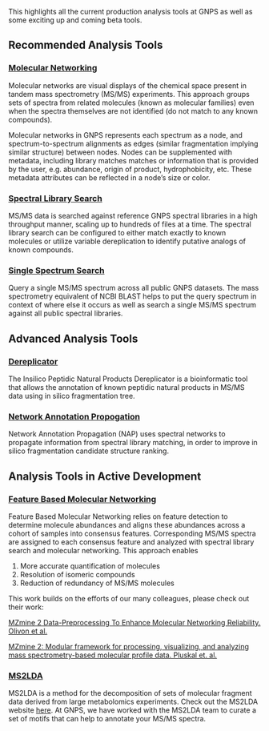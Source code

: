This highlights all the current production analysis tools at GNPS as well as some exciting up and coming beta tools.

## Recommended Analysis Tools

### [Molecular Networking](networking.md)

Molecular networks are visual displays of the chemical space present in tandem mass spectrometry (MS/MS) experiments. This approach groups sets of spectra from related molecules (known as molecular families) even when the spectra themselves are not identified (do not match to any known compounds).

Molecular networks in GNPS represents each spectrum as a node, and spectrum-to-spectrum alignments as edges (similar fragmentation implying similar structure) between nodes. Nodes can be supplemented with metadata, including library matches matches or information that is provided by the user, e.g. abundance, origin of product, hydrophobicity, etc. These metadata attributes can be reflected in a node’s size or color.

### [Spectral Library Search](librarysearch.md)

MS/MS data is searched against reference GNPS spectral libraries in a high throughput manner, scaling up to hundreds of files at a time. The spectral library search can be configured to either match exactly to known molecules or utilize variable dereplication to identify putative analogs of known compounds.

### [Single Spectrum Search](singlespectrum.md)

Query a single MS/MS spectrum across all public GNPS datasets. The mass spectrometry equivalent of NCBI BLAST helps to put the query spectrum in context of where else it occurs as well as search a single MS/MS spectrum against all public spectral libraries.

## Advanced Analysis Tools

### [Dereplicator](dereplicator.md)

The Insilico Peptidic Natural Products Dereplicator is a bioinformatic tool that allows the annotation of known peptidic natural products in MS/MS data using in silico fragmentation tree.

### [Network Annotation Propogation](nap.md)

Network Annotation Propagation (NAP) uses spectral networks to propagate information from spectral library matching, in order to improve in silico fragmentation candidate structure ranking.

## Analysis Tools in Active Development

### [Feature Based Molecular Networking](featurebasedmolecularnetworking.md)

Feature Based Molecular Networking relies on feature detection to determine molecule abundances and aligns these abundances across a cohort of samples into consensus features. Corresponding MS/MS spectra are assigned to each consensus feature and analyzed with spectral library search and molecular networking. This approach enables

1. More accurate quantification of molecules
2. Resolution of isomeric compounds
3. Reduction of redundancy of MS/MS molecules

This work builds on the efforts of our many colleagues, please check out their work:

[MZmine 2 Data-Preprocessing To Enhance Molecular Networking Reliability. Olivon et al.](https://pubs.acs.org/doi/10.1021/acs.analchem.7b01563)

[MZmine 2: Modular framework for processing, visualizing, and analyzing mass spectrometry-based molecular profile data. Pluskal et. al.](https://bmcbioinformatics.biomedcentral.com/articles/10.1186/1471-2105-11-395)

### [MS2LDA](ms2lda.md)

MS2LDA is a method for the decomposition of sets of molecular fragment data derived from large metabolomics experiments. Check out the MS2LDA website [here](http://ms2lda.org/). At GNPS, we have worked with the MS2LDA team to curate a set of motifs that can help to annotate your MS/MS spectra.
